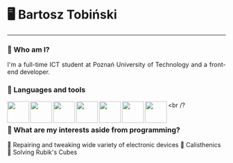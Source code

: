 # 🖥️ Bartosz Tobiński
---
### 👤 Who am I?
<p align="justify">I'm a full-time ICT student at Poznań University of Technology and a front-end developer.</p>

### 🧰 Languages and tools
<img align="left" padding="5px" width="50px" src="https://cdn.jsdelivr.net/gh/devicons/devicon/icons/html5/html5-original.svg" />          
<img align="left" padding="5px" width="50px" src="https://cdn.jsdelivr.net/gh/devicons/devicon/icons/css3/css3-original.svg" />
<img align="left" padding="5px" width="50px" src="https://cdn.jsdelivr.net/gh/devicons/devicon/icons/tailwindcss/tailwindcss-plain.svg" />
<img align="left" padding="5px" width="50px" src="https://cdn.jsdelivr.net/gh/devicons/devicon/icons/javascript/javascript-original.svg" />
<img align="left" padding="5px" width="50px" src="https://cdn.jsdelivr.net/gh/devicons/devicon/icons/react/react-original.svg" />
<img align="left" padding="5px" width="50px" src="https://cdn.jsdelivr.net/gh/devicons/devicon/icons/cplusplus/cplusplus-original.svg" />
<img align="left" padding="5px" width="50px" src="https://cdn.jsdelivr.net/gh/devicons/devicon/icons/mysql/mysql-original-wordmark.svg" />

<br /?
#
### 🎨 What are my interests aside from programming?
🔧 Repairing and tweaking wide variety of electronic devices
🤸 Calisthenics
🧊 Solving Rubik's Cubes

